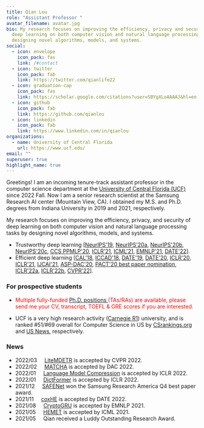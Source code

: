 ```yaml
---
title: Qian Lou
role: "Assistant Professor "
avatar_filename: avatar.jpg
bio: My research focuses on improving the efficiency, privacy and security of
  deep learning on both computer vision and natural language processing tasks by
  designing novel algorithms, models, and systems.
social:
  - icon: envelope
    icon_pack: fas
    link: /#contact
  - icon: twitter
    icon_pack: fab
    link: https://twitter.com/qianlife22
  - icon: graduation-cap
    icon_pack: fas
    link: https://scholar.google.com/citations?user=SBYgXLoAAAAJ&hl=en
  - icon: github
    icon_pack: fab
    link: https://github.com/qianlou
  - icon: linkedin
    icon_pack: fab
    link: https://www.linkedin.com/in/qianlou
organizations:
  - name: University of Central Florida
    url: https://www.ucf.edu/
email: ""
superuser: true
highlight_name: true
---
```

Greetings! I am an incoming tenure-track assistant professor in the computer science department at the [University of Central Florida (UCF)](https://www.ucf.edu/) since 2022 Fall.  Now I am a senior research scientist at the Samsung Research AI center (Mountain View, CA). I obtained my M.S. and Ph.D. degrees from Indiana University in 2019 and 2021, respectively. 

My research focuses on improving the efficiency, privacy, and security of deep learning on both computer vision and natural language processing tasks by designing novel algorithms, models, and systems.  
<!-- I recently put efforts into the intersection of machine learning and security/privacy, i.e., privacy-preserving machine learning based on private primitives, e.g., Fully Homomorphic Encryption, Multi-Party Computation, Differential privacy, etc. -->
- Trustworthy deep learning [[NeurIPS'19](https://papers.nips.cc/paper/2019/file/56a3107cad6611c8337ee36d178ca129-Paper.pdf), [NeurIPS'20a](https://proceedings.neurips.cc/paper/2020/hash/685ac8cadc1be5ac98da9556bc1c8d9e-Abstract.html), [NeurIPS'20b](https://papers.nips.cc/paper/2020/file/6244b2ba957c48bc64582cf2bcec3d04-Paper.pdf), [NeurIPS'20c](https://papers.nips.cc/paper/2020/file/18fc72d8b8aba03a4d84f66efabce82e-Paper.pdf), [CCS PPMLP'20](http://sci-workshops.alipay.com/CCS2020), [ICLR'21](https://openreview.net/forum?id=Cz3dbFm5u-), [ICML'21](https://arxiv.org/pdf/2106.00038.pdf), [EMNLP'21](https://arxiv.org/abs/2010.11796), [DATE'22](https://github.com/paper-link/unpublished-paper/blob/main/DATE2022-coxHE.pdf)].
- Efficient deep learning [[CAL'18](https://www.computer.org/csdl/journal/ca/2018/02/08540899/17D45VObpO9), [ICCAD'18](https://ieeexplore.ieee.org/stamp/stamp.jsp?tp=&arnumber=8587764), [DATE'19](https://ieeexplore.ieee.org/abstract/document/8715195), [DATE'20](https://ieeexplore.ieee.org/abstract/document/9116494), [ICLR'20](https://openreview.net/forum?id=rygfnn4twS), [ICLR'21](https://openreview.net/forum?id=Cz3dbFm5u-), [IJCAI'21](https://www.ijcai.org/proceedings/2021/0472.pdf), [ASP-DAC'20](https://ieeexplore.ieee.org/abstract/document/9045333), [PACT'20 best paper nomination](https://dl.acm.org/doi/abs/10.1145/3410463.3414626), [ICLR'22a](https://openreview.net/forum?id=GWQWAeE9EpB), [ICLR'22b](https://openreview.net/forum?id=uPv9Y3gmAI5), [CVPR'22](https://scholar.google.com/citations?view_op=view_citation&hl=en&user=SBYgXLoAAAAJ&sortby=pubdate&citation_for_view=SBYgXLoAAAAJ:9ZlFYXVOiuMC)].

### For prospective students
- <span style="color:red"> Multiple fully-funded [Ph.D. positions ](https://www.ucf.edu/catalog/graduate/#/programs/Bk4tAeOou?bc=true&bcCurrent=Computer%20Science%20PhD&bcGroup=College%20of%20Engineering%20and%20Computer%20Science&bcItemType=programs)(TAs/RAs) are available, please send me your CV, transcript, TOEFL & GRE scores if you are interested. 

- </span> UCF is a very high research activity ([Carnegie R1](https://en.wikipedia.org/wiki/List_of_research_universities_in_the_United_States)) university, and is ranked #51/#69 overall for Computer Science in US by [CSrankings.org](http://csrankings.org/#/fromyear/2011/toyear/2021/index?all&us) and [US News](https://www.usnews.com/best-graduate-schools/top-science-schools/computer-science-rankings), respectively.

### News
* 2022/03 &nbsp; &nbsp;    [LiteMDETR](https://scholar.google.com/citations?view_op=view_citation&hl=en&user=SBYgXLoAAAAJ&sortby=pubdate&citation_for_view=SBYgXLoAAAAJ:9ZlFYXVOiuMC) is accepted by CVPR 2022.
* 2022/02 &nbsp; &nbsp;    [MATCHA](https://arxiv.org/abs/2202.08814) is accepted by DAC 2022.
* 2022/01 &nbsp; &nbsp;    [Language Model Compression](https://openreview.net/forum?id=uPv9Y3gmAI5) is accepted by ICLR 2022.
* 2022/01 &nbsp; &nbsp;    [DictFormer](https://openreview.net/forum?id=GWQWAeE9EpB) is accepted by ICLR 2022.
* 2021/12 &nbsp; &nbsp;    [SAFENet](https://openreview.net/forum?id=Cz3dbFm5u-) won the Samsung Research America Q4 best paper award. 
* 2021/11 &nbsp; &nbsp;    [coxHE](https://github.com/paper-link/unpublished-paper/blob/main/DATE2022-coxHE.pdf) is accepted by DATE 2022.
* 2021/08 &nbsp; &nbsp;    [CryptoGRU](https://arxiv.org/abs/2010.11796) is accepted by EMNLP 2021.
* 2021/05 &nbsp; &nbsp;    [HEMET](https://arxiv.org/pdf/2106.00038.pdf) is accepted by ICML 2021.
* 2021/05 &nbsp; &nbsp;     Qian received a Luddy Outstanding Research Award. 
<!-- {{< icon name="download" pack="fas" >}} Download my {{< staticref "uploads/resume.pdf" "newtab" >}}resumé{{< /staticref >}}. -->